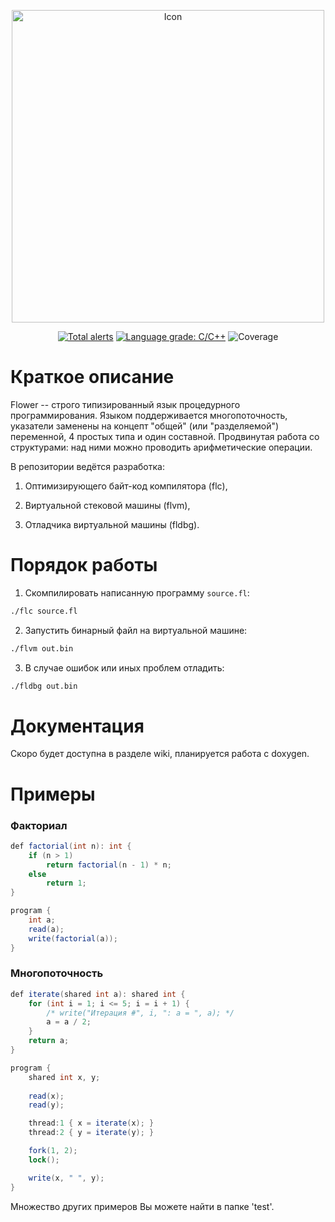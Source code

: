 <p align="center">
  <img src="https://github.com/ediah/mlc/blob/a526268661edea2aff21163bf82ed8be3bc5da22/flower.png" alt="Icon" width="500"/>
</p>


<p align="center">
  <a href="https://lgtm.com/projects/g/ediah/mlc/alerts/"><img src="https://img.shields.io/lgtm/alerts/github/ediah/mlc?style=for-the-badge" alt="Total alerts" /></a>
  <a href="https://lgtm.com/projects/g/ediah/mlc/context:cpp"><img src="https://img.shields.io/lgtm/grade/cpp/github/ediah/mlc?style=for-the-badge" alt="Language grade: C/C++" /></a>
  <img src="https://img.shields.io/badge/coverage-75.9%25-yellow?style=for-the-badge" alt="Coverage">
</p>

# Краткое описание
Flower -- строго типизированный язык процедурного программирования. Языком поддерживается многопоточность, указатели заменены на концепт "общей" (или "разделяемой") переменной, 4 простых типа и один составной. Продвинутая работа со структурами: над ними можно проводить арифметические операции.

В репозитории ведётся разработка:

1. Оптимизирующего байт-код компилятора (flc),

2. Виртуальной стековой машины (flvm),

3. Отладчика виртуальной машины (fldbg).

# Порядок работы

1. Скомпилировать написанную программу `source.fl`:
```bash
./flc source.fl
```

2. Запустить бинарный файл на виртуальной машине:
```bash
./flvm out.bin
```

3. В случае ошибок или иных проблем отладить:
```bash
./fldbg out.bin
```

# Документация
Скоро будет доступна в разделе wiki, планируется работа с doxygen.

# Примеры

### Факториал

```c#
def factorial(int n): int {
    if (n > 1) 
        return factorial(n - 1) * n;
    else
        return 1;
}

program {
    int a;
    read(a);
    write(factorial(a));
}
```

### Многопоточность

```c#
def iterate(shared int a): shared int {
    for (int i = 1; i <= 5; i = i + 1) {
        /* write("Итерация #", i, ": a = ", a); */
        a = a / 2;
    }
    return a;
}

program {
    shared int x, y;
    
    read(x);
    read(y);

    thread:1 { x = iterate(x); }
    thread:2 { y = iterate(y); }

    fork(1, 2);
    lock();

    write(x, " ", y);
}
```

Множество других примеров Вы можете найти в папке 'test'.